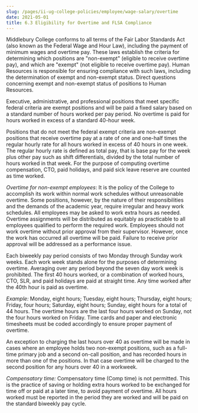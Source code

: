 ```yaml
---
slug: /pages/ii-ug-college-policies/employee/wage-salary/overtime
date: 2021-05-01
title: 6.3 Eligibility for Overtime and FLSA Compliance
---
```

Middlebury College conforms to all terms of the Fair Labor Standards Act (also known as the Federal Wage and Hour Law), including the payment of minimum wages and overtime pay. These laws establish the criteria for determining which positions are "non-exempt" (eligible to receive overtime pay), and which are "exempt" (not eligible to receive overtime pay). Human Resources is responsible for ensuring compliance with such laws, including the determination of exempt and non-exempt status. Direct questions concerning exempt and non-exempt status of positions to Human Resources.

Executive, administrative, and professional positions that meet specific federal criteria are exempt positions and will be paid a fixed salary based on a standard number of hours worked per pay period. No overtime is paid for hours worked in excess of a standard 40-hour week.

Positions that do not meet the federal exempt criteria are non-exempt positions that receive overtime pay at a rate of one and one-half times the regular hourly rate for all hours worked in excess of 40 hours in one week. The regular hourly rate is defined as total pay, that is base pay for the week plus other pay such as shift differentials, divided by the total number of hours worked in that week. For the purpose of computing overtime compensation, CTO, paid holidays, and paid sick leave reserve are counted as time worked.

_Overtime for non-exempt employees_: It is the policy of the College to accomplish its work within normal work schedules without unreasonable overtime. Some positions, however, by the nature of their responsibilities and the demands of the academic year, require irregular and heavy work schedules. All employees may be asked to work extra hours as needed. Overtime assignments will be distributed as equitably as practicable to all employees qualified to perform the required work. Employees should not work overtime without prior approval from their supervisor. However, once the work has occurred all overtime will be paid. Failure to receive prior approval will be addressed as a performance issue.

Each biweekly pay period consists of two Monday through Sunday work weeks. Each work week stands alone for the purposes of determining overtime. Averaging over any period beyond the seven day work week is prohibited. The first 40 hours worked, or a combination of worked hours, CTO, SLR, and paid holidays are paid at straight time. Any time worked after the 40th hour is paid as overtime.

_Example:_ Monday, eight hours; Tuesday, eight hours; Thursday, eight hours; Friday, four hours; Saturday, eight hours; Sunday, eight hours for a total of 44 hours. The overtime hours are the last four hours worked on Sunday, not the four hours worked on Friday. Time cards and paper and electronic timesheets must be coded accordingly to ensure proper payment of overtime.

An exception to charging the last hours over 40 as overtime will be made in cases where an employee holds two non-exempt positions, such as a full-time primary job and a second on-call position, and has recorded hours in more than one of the positions. In that case overtime will be charged to the second position for any hours over 40 in a workweek.

_Compensatory time:_ Compensatory time (Comp time) is not permitted. This is the practice of saving or holding extra hours worked to be exchanged for time off or paid at a later time, to avoid payment of overtime. All hours worked must be reported in the period they are worked and will be paid on the standard biweekly pay cycle.